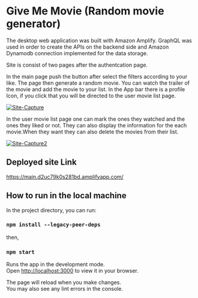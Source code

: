 # Give Me Movie (Random movie generator)

The desktop web application was built with Amazon Amplify. GraphQL was used in order to create the APIs on the backend side and Amazon Dynamodb connection implemented for the data storage.

Site is consist of two pages after the authentcation page.

In the main page push the button after select the filters according to your like. The page then generate a random movie. You can watch the trailer of the movie and add the movie to your list. In the App bar there is a profile Icon, if you click that you will be directed to the user movie list page.

<a href="https://ibb.co/SPDj8pp"><img src="https://i.ibb.co/ZVRjPCC/Site-Capture.jpg" alt="Site-Capture" border="0"></a>

In the user movie list page one can mark the ones they watched and the ones they liked or not. They can also display the information for the each movie.When they want they can also delete the movies from their list.

<a href="https://ibb.co/52qrj8y"><img src="https://i.ibb.co/R7L360m/Site-Capture2.jpg" alt="Site-Capture2" border="0"></a>

## Deployed site Link

https://main.d2uc79k0s281bd.amplifyapp.com/

## How to run in the local machine
In the project directory, you can run:

### `npm install --legacy-peer-deps`

then,

### `npm start`

Runs the app in the development mode.\
Open [http://localhost:3000](http://localhost:3000) to view it in your browser.

The page will reload when you make changes.\
You may also see any lint errors in the console.

